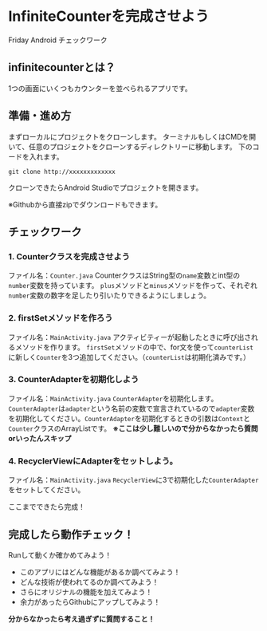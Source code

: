 # InfiniteCounterを完成させよう

Friday Android チェックワーク

## infinitecounterとは？
1つの画面にいくつもカウンターを並べられるアプリです。


## 準備・進め方

まずローカルにプロジェクトをクローンします。
ターミナルもしくはCMDを開いて、任意のプロジェクトをクローンするディレクトリーに移動します。
下のコードを入れます。
```
git clone http://xxxxxxxxxxxxx
```
クローンできたらAndroid Studioでプロジェクトを開きます。

※Githubから直接zipでダウンロードもできます。

## チェックワーク

### 1. Counterクラスを完成させよう
ファイル名：`Counter.java`
CounterクラスはString型の`name`変数とint型の`number`変数を持っています。
`plus`メソッドと`minus`メソッドを作って、それぞれ`number`変数の数字を足したり引いたりできるようにしましょう。

### 2. firstSetメソッドを作ろう
ファイル名：`MainActivity.java`
アクティビティーが起動したときに呼び出されるメソッドを作ります。
`firstSet`メソッドの中で、for文を使って`counterList`に新しく`Counter`を3つ追加してください。（`counterList`は初期化済みです。）

### 3. CounterAdapterを初期化しよう
ファイル名：`MainActivity.java`
`CounterAdapter`を初期化します。`CounterAdapter`は`adapter`という名前の変数で宣言されているので`adapter`変数を初期化してください。`CounterAdapter`を初期化するときの引数は`Context`と`Counter`クラスのArrayListです。
**※ここは少し難しいので分からなかったら質問orいったんスキップ**

### 4. RecyclerViewにAdapterをセットしよう。
ファイル名：`MainActivity.java`
`RecyclerView`に3で初期化した`CounterAdapter`をセットしてください。

ここまでできたら完成！

## 完成したら動作チェック！
Runして動くか確かめてみよう！
- このアプリにはどんな機能があるか調べてみよう！
- どんな技術が使われてるのか調べてみよう！
- さらにオリジナルの機能を加えてみよう！
- 余力があったらGithubにアップしてみよう！

**分からなかったら考え過ぎずに質問すること！**
